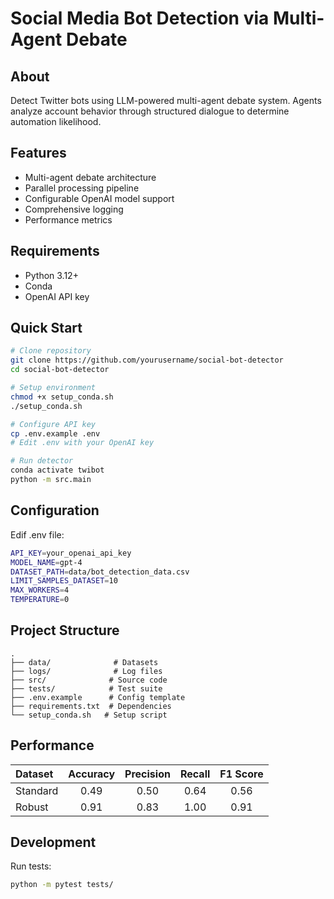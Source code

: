 # Social Media Bot Detection via Multi-Agent Debate

## About
Detect Twitter bots using LLM-powered multi-agent debate system. Agents analyze account behavior through structured dialogue to determine automation likelihood.

## Features
- Multi-agent debate architecture
- Parallel processing pipeline
- Configurable OpenAI model support
- Comprehensive logging
- Performance metrics

## Requirements
- Python 3.12+
- Conda
- OpenAI API key

## Quick Start
```bash
# Clone repository
git clone https://github.com/yourusername/social-bot-detector
cd social-bot-detector

# Setup environment
chmod +x setup_conda.sh
./setup_conda.sh

# Configure API key
cp .env.example .env
# Edit .env with your OpenAI key

# Run detector
conda activate twibot
python -m src.main
``` 

## Configuration
Edif .env file:
```bash
API_KEY=your_openai_api_key
MODEL_NAME=gpt-4
DATASET_PATH=data/bot_detection_data.csv
LIMIT_SAMPLES_DATASET=10
MAX_WORKERS=4
TEMPERATURE=0
```

## Project Structure
```
.
├── data/              # Datasets
├── logs/              # Log files
├── src/              # Source code
├── tests/            # Test suite
├── .env.example      # Config template
├── requirements.txt  # Dependencies
└── setup_conda.sh   # Setup script
```

## Performance

| Dataset  | Accuracy | Precision | Recall | F1 Score |
|:---------|:--------:|:---------:|:------:|:--------:|
| Standard | 0.49     | 0.50      | 0.64   | 0.56     |
| Robust   | 0.91     | 0.83      | 1.00   | 0.91     |

## Development
Run tests:
```bash
python -m pytest tests/
```

